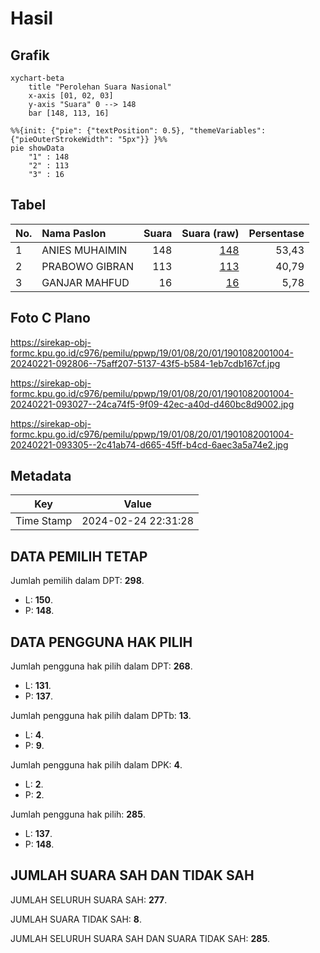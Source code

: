 # Hasil

## Grafik

```mermaid
xychart-beta
    title "Perolehan Suara Nasional"
    x-axis [01, 02, 03]
    y-axis "Suara" 0 --> 148
    bar [148, 113, 16]
```

```mermaid
%%{init: {"pie": {"textPosition": 0.5}, "themeVariables": {"pieOuterStrokeWidth": "5px"}} }%%
pie showData
    "1" : 148
    "2" : 113
    "3" : 16
```

## Tabel

| No. | Nama Paslon    | Suara | Suara (raw) | Persentase |
|:--- |:-------------- | -----:| -----------:| ----------:|
| 1   | ANIES MUHAIMIN | 148   | [148][p-1]  | 53,43      |
| 2   | PRABOWO GIBRAN | 113   | [113][p-2]  | 40,79      |
| 3   | GANJAR MAHFUD  | 16    | [16][p-3]   | 5,78       |


[p-1]: https://github.com/gigit-pemilu/pemilu-2024/blob/main/pilpres/hitung-suara/sub/19-kepulauan-bangka-belitung/sub/01-bangka/sub/08-puding-besar/sub/2001-puding-besar/sub/004-tps/sub/paslon-1.txt
[p-2]: https://github.com/gigit-pemilu/pemilu-2024/blob/main/pilpres/hitung-suara/sub/19-kepulauan-bangka-belitung/sub/01-bangka/sub/08-puding-besar/sub/2001-puding-besar/sub/004-tps/sub/paslon-2.txt
[p-3]: https://github.com/gigit-pemilu/pemilu-2024/blob/main/pilpres/hitung-suara/sub/19-kepulauan-bangka-belitung/sub/01-bangka/sub/08-puding-besar/sub/2001-puding-besar/sub/004-tps/sub/paslon-3.txt

## Foto C Plano

https://sirekap-obj-formc.kpu.go.id/c976/pemilu/ppwp/19/01/08/20/01/1901082001004-20240221-092806--75aff207-5137-43f5-b584-1eb7cdb167cf.jpg

https://sirekap-obj-formc.kpu.go.id/c976/pemilu/ppwp/19/01/08/20/01/1901082001004-20240221-093027--24ca74f5-9f09-42ec-a40d-d460bc8d9002.jpg

https://sirekap-obj-formc.kpu.go.id/c976/pemilu/ppwp/19/01/08/20/01/1901082001004-20240221-093305--2c41ab74-d665-45ff-b4cd-6aec3a5a74e2.jpg


## Metadata

| Key        | Value               |
| ---------- | ------------------- |
| Time Stamp | 2024-02-24 22:31:28 |


## DATA PEMILIH TETAP

Jumlah pemilih dalam DPT: **298**.
 * L: **150**.
 * P: **148**.

## DATA PENGGUNA HAK PILIH

Jumlah pengguna hak pilih dalam DPT: **268**.
 * L: **131**.
 * P: **137**.

Jumlah pengguna hak pilih dalam DPTb: **13**.
 * L: **4**.
 * P: **9**.

Jumlah pengguna hak pilih dalam DPK: **4**.
 * L: **2**.
 * P: **2**.

Jumlah pengguna hak pilih: **285**.
 * L: **137**.
 * P: **148**.

## JUMLAH SUARA SAH DAN TIDAK SAH

JUMLAH SELURUH SUARA SAH: **277**.

JUMLAH SUARA TIDAK SAH: **8**.

JUMLAH SELURUH SUARA SAH DAN SUARA TIDAK SAH: **285**.


